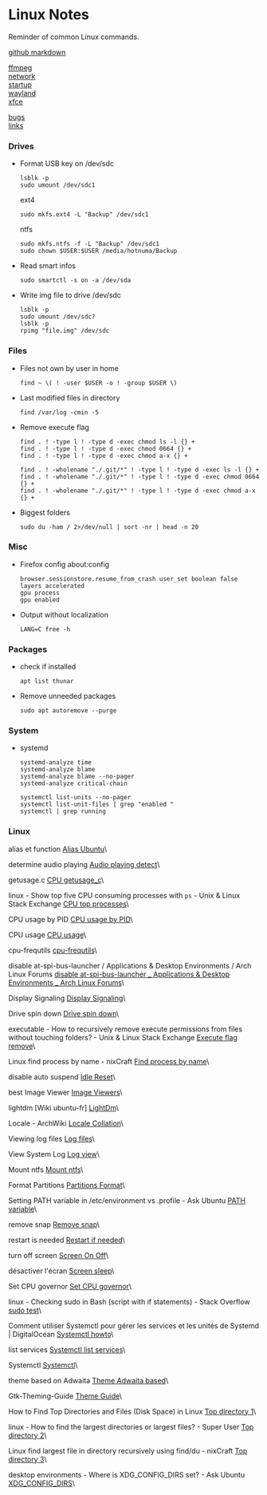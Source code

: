 # Linux Notes

Reminder of common Linux commands.

[github markdown](https://docs.github.com/en/github/writing-on-github/getting-started-with-writing-and-formatting-on-github/basic-writing-and-formatting-syntax)

[ffmpeg](ffmpeg.md)\
[network](network.md)\
[startup](startup.md)\
[wayland](wayland.md)\
[xfce](xfce.md)

[bugs](misc_bugs.md)\
[links](misc_links.md)

### Drives

* Format USB key on /dev/sdc
    ```
    lsblk -p
    sudo umount /dev/sdc1
    ```
    ext4
    ```
    sudo mkfs.ext4 -L "Backup" /dev/sdc1
    ```
    ntfs
    ```
    sudo mkfs.ntfs -f -L "Backup" /dev/sdc1
    sudo chown $USER:$USER /media/hotnuma/Backup
    ```
* Read smart infos
    ```
    sudo smartctl -s on -a /dev/sda
    ```
* Write img file to drive /dev/sdc
    ```
    lsblk -p
    sudo umount /dev/sdc?
    lsblk -p
    rpimg "file.img" /dev/sdc
    ```
### Files

* Files not own by user in home
    ```
    find ~ \( ! -user $USER -o ! -group $USER \)
    ```
* Last modified files in directory
    ```
    find /var/log -cmin -5
    ```
* Remove execute flag
    ```
    find . ! -type l ! -type d -exec chmod ls -l {} +
    find . ! -type l ! -type d -exec chmod 0664 {} +
    find . ! -type l ! -type d -exec chmod a-x {} +
    ```
    ```
    find . ! -wholename "./.git/*" ! -type l ! -type d -exec ls -l {} +
    find . ! -wholename "./.git/*" ! -type l ! -type d -exec chmod 0664 {} +
    find . ! -wholename "./.git/*" ! -type l ! -type d -exec chmod a-x {} +
    ```
* Biggest folders
    ```
    sudo du -ham / 2>/dev/null | sort -nr | head -n 20
    ```
### Misc

* Firefox config
    about:config
    ```
    browser.sessionstore.resume_from_crash user_set boolean false
    layers accelerated
    gpu process
    gpu enabled
    ```
* Output without localization
    ```
    LANG=C free -h
    ```
### Packages

* check if installed
    ```
    apt list thunar
    ```
* Remove unneeded packages
    ```
    sudo apt autoremove --purge
    ```
### System

* systemd
    ```
    systemd-analyze time
    systemd-analyze blame
    systemd-analyze blame --no-pager
    systemd-analyze critical-chain
    
    systemctl list-units --no-pager
    systemctl list-unit-files | grep "enabled "
    systemctl | grep running
    ```

### Linux

alias et function
[Alias Ubuntu](https://forum.ubuntu-fr.org/viewtopic.php?id=20437)\

determine audio playing
[Audio playing detect](https://stackoverflow.com/questions/22144203/how-to-determine-the-last-time-the-audio-device-was-playing-a-file)\

getusage.c
[CPU getusage_c](https://github.com/fho/code_snippets/blob/master/c/getusage.c)\

linux - Show top five CPU consuming processes with `ps` - Unix & Linux Stack Exchange
[CPU top processes](https://unix.stackexchange.com/questions/13968/show-top-five-cpu-consuming-processes-with-ps)\

CPU usage by PID
[CPU usage by PID](https://stackoverflow.com/questions/1420426/how-to-calculate-the-cpu-usage-of-a-process-by-pid-in-linux-from-c)\

CPU usage
[CPU usage](https://stackoverflow.com/questions/1221555/retrieve-cpu-usage-and-memory-usage-of-a-single-process-on-linux)\

cpu-frequtils
[cpu-frequtils](https://doc.ubuntu-fr.org/cpu-frequtils)\

disable at-spi-bus-launcher / Applications & Desktop Environments / Arch Linux Forums
[disable at-spi-bus-launcher _ Applications & Desktop Environments _ Arch Linux Forums](https://bbs.archlinux.org/viewtopic.php?id=237697)\

Display Signaling
[Display Signaling](https://wiki.archlinux.org/title/Display_Power_Management_Signaling)\

Drive spin down
[Drive spin down](https://superuser.com/questions/173622/hdparm-checking-if-a-drive-is-spun-down/176079)\

executable - How to recursively remove execute permissions from files without touching folders? - Unix & Linux Stack Exchange
[Execute flag remove](https://unix.stackexchange.com/questions/296967/how-to-recursively-remove-execute-permissions-from-files-without-touching-folder)\

Linux find process by name - nixCraft
[Find process by name](https://www.cyberciti.biz/faq/linux-find-process-name/)\

disable auto suspend
[Idle Reset](https://askubuntu.com/questions/1323618/how-to-disable-auto-suspend-temporary-reset-idle-time)\

best Image Viewer
[Image Viewers](https://itsfoss.com/image-viewers-linux/)\

lightdm [Wiki ubuntu-fr]
[LightDm](https://doc.ubuntu-fr.org/lightdm)\

Locale - ArchWiki
[Locale Collation](https://wiki.archlinux.org/title/locale#LC_COLLATE:_collation)\

Viewing log files
[Log files](https://ubuntu.com/tutorials/viewing-and-monitoring-log-files#2-log-files-locations)\

View System Log
[Log view](https://vitux.com/view-system-log-files-ubuntu/)\

Mount ntfs
[Mount ntfs](https://superuser.com/questions/1049044/how-to-mount-properly-ntfs-partition-shared-between-linux-and-windows)\

Format Partitions
[Partitions Format](https://phoenixnap.com/kb/linux-format-disk)\

Setting PATH variable in /etc/environment vs .profile - Ask Ubuntu
[PATH variable](https://askubuntu.com/questions/866161/setting-path-variable-in-etc-environment-vs-profile)\

remove snap
[Remove snap](https://askubuntu.com/questions/1369159/how-to-remove-snap-completely-without-losing-firefox)\

restart is needed
[Restart if needed](https://askubuntu.com/questions/921541/how-to-determine-if-a-restart-is-needed-on-my-ubuntu-server/921546#921546)\

turn off screen
[Screen On Off](https://superuser.com/questions/374637/how-to-turn-off-screen-with-shortcut-in-linux)\

désactiver l'écran
[Screen sleep](https://qastack.fr/superuser/31726/how-to-disable-the-screen-linux-without-x)\

Set CPU governor
[Set CPU governor](https://askubuntu.com/questions/1021748/set-cpu-governor-to-performance-in-18-04)\

linux - Checking sudo in Bash (script with if statements) - Stack Overflow
[sudo test](https://stackoverflow.com/questions/42875809/checking-sudo-in-bash-script-with-if-statements/42876846)\

Comment utiliser Systemctl pour gérer les services et les unités de Systemd | DigitalOcean
[Systemctl howto](https://www.digitalocean.com/community/tutorials/how-to-use-systemctl-to-manage-systemd-services-and-units-fr)\

list services
[Systemctl list services](https://askubuntu.com/questions/795226/how-to-list-all-enabled-services-from-systemctl)\

Systemctl
[Systemctl](https://www.digitalocean.com/community/tutorials/how-to-use-systemctl-to-manage-systemd-services-and-units-fr)\

theme based on Adwaita
[Theme Adwaita based](https://askubuntu.com/questions/1170151/help-creating-a-new-theme-based-on-adwaita)\

Gtk-Theming-Guide
[Theme Guide](https://github.com/surajmandalcell/Gtk-Theming-Guide/blob/master/creating_gtk_themes.md)\

How to Find Top Directories and Files (Disk Space) in Linux
[Top directory 1](https://www.tecmint.com/find-top-large-directories-and-files-sizes-in-linux/)\

linux - How to find the largest directories or largest files? - Super User
[Top directory 2](https://superuser.com/questions/276487/how-to-find-the-largest-directories-or-largest-files)\

Linux find largest file in directory recursively using find/du - nixCraft
[Top directory 3](https://www.cyberciti.biz/faq/linux-find-largest-file-in-directory-recursively-using-find-du/)\

desktop environments - Where is XDG_CONFIG_DIRS set? - Ask Ubuntu
[XDG_CONFIG_DIRS](https://askubuntu.com/questions/1179729/where-is-xdg-config-dirs-set)\

    
